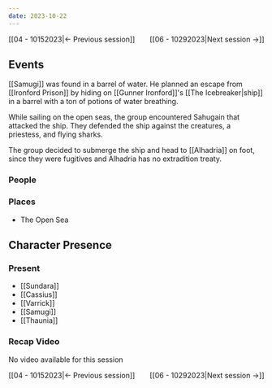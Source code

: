 ```yaml
---
date: 2023-10-22
---
```

[[04 - 10152023|← Previous session]] <span style="float: right;">[[06 - 10292023|Next session →]]</span>

## Events
[[Samugi]] was found in a barrel of water. He planned an escape from [[Ironford Prison]] by hiding on [[Gunner Ironford]]'s [[The Icebreaker|ship]] in a barrel with a ton of potions of water breathing.

While sailing on the open seas, the group encountered Sahugain that attacked the ship. They defended the ship against the creatures, a priestess, and flying sharks.

The group decided to submerge the ship and head to [[Alhadria]] on foot, since they were fugitives and Alhadria has no extradition treaty.

### People


### Places 
- The Open Sea

## Character Presence 
### Present
- [[Sundara]] 
- [[Cassius]] 
- [[Varrick]] 
- [[Samugi]] 
- [[Thaunia]]

### Recap Video
No video available for this session

[[04 - 10152023|← Previous session]] <span style="float: right;">[[06 - 10292023|Next session →]]</span>
